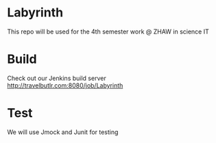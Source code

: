 Labyrinth
=========

This repo will be used for the 4th semester work @ ZHAW in science IT 

Build
=====

Check out our Jenkins build server http://travelbutlr.com:8080/job/Labyrinth

Test
=====

We will use Jmock and Junit for testing

